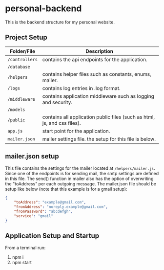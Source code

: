 # personal-backend

This is the backend structure for my personal website. 

## Project Setup 

| Folder/File | Description                                                       |
| -----------| ------------------------------------------------------------------ |
| `/controllers` | contains the api endpoints for the application. |
| `/database` |  |
| `/helpers` | contains helper files such as constants, enums, mailer. |
| `/logs` | contains log entries in .log format. |
| `/middleware`| contains application middleware such as logging and security. |
| `/models` |  |
| `/public` | contains all application public files (such as html, js, and css files). |
| `app.js` | start point for the application. |
| `mailer.json` | mailer settings file. the setup for this file is below. |

## mailer.json setup

This file contains the settings for the mailer located at `/helpers/mailer.js`. Since one of the endpoints is for sending mail, the smtp settings are defined in this file. The send() function in mailer also has the option of overwriting the "toAddress" per each outgoing message. The mailer.json file should be setup like below (note that this example is for a gmail setup):

```json
{
    "toAddress": "example@gmail.com",
    "fromAddress": "noreply.example@gmail.com",
    "fromPassword": "abcdefgh",
    "service": "gmail" 
}
```

## Application Setup and Startup

From a terminal run:
1. npm i
2. npm start

